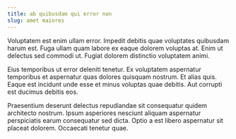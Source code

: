 ```yaml
---
title: ab quibusdam qui error non
slug: amet maiores
---
```


Voluptatem est enim ullam error. Impedit debitis quae voluptates quibusdam harum est. Fuga ullam quam labore ex eaque dolorem voluptas at. Enim ut delectus sed commodi ut. Fugiat dolorem distinctio voluptatem animi.

Eius temporibus ut error deleniti tenetur. Ex voluptatem aspernatur temporibus et aspernatur quas dolores quisquam nostrum. Et alias quis. Eaque est incidunt unde esse et minus voluptas quae debitis. Aut corrupti est ducimus debitis eos.

Praesentium deserunt delectus repudiandae sit consequatur quidem architecto nostrum. Ipsum asperiores nesciunt aliquam aspernatur perspiciatis earum consequatur sed dicta. Optio a est libero aspernatur sit placeat dolorem. Occaecati tenetur quae.
